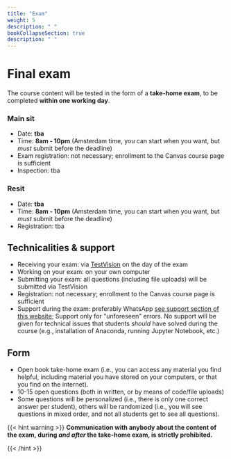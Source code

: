```yaml
---
title: "Exam"
weight: 5
description: " "
bookCollapseSection: true
description: " "
---
```


# Final exam

The course content will be tested in the form of a __take-home exam__, to be completed __within one working day__.

### Main sit

- Date: __tba__
- Time: __8am - 10pm__ (Amsterdam time, you can start when you want, but *must* submit before the deadline)
- Exam registration: not necessary; enrollment to the Canvas course page is sufficient
- Inspection: tba <!--(signup here: https://forms.gle/6y5q66tsJzsGN59b9, Zoom link see Canvas)-->

### Resit
- Date: __tba__
- Time: __8am - 10pm__ (Amsterdam time, you can start when you want, but *must* submit before the deadline)
- Registration: tba <!--by 7 June 2021 at the latest, via https://forms.gle/KXQBjtTvY9saQQhS8.-->

## Technicalities & support

- Receiving your exam: via [TestVision](https://TilburgU.testvision.nl/online/kandidaten) on the day of the exam
- Working on your exam: on your own computer
- Submitting your exam: all questions (including file uploads) will be submitted via TestVision
- Registration: not necessary; enrollment to the Canvas course page is sufficient
- Support during the exam: preferably WhatsApp [see support section of this website](support); Support only for "unforeseen" errors. No support will be given for technical issues that students *should* have solved during the course (e.g., installation of Anaconda, running Jupyter Notebook, etc.)

## Form

- Open book take-home exam (i.e., you can access any material you find helpful, including material you have stored on your computers, or that you find on the internet).
- 10-15 open questions (both in written, or by means of code/file uploads)
- Some questions will be personalized (i.e., there is only one correct answer per student), others will be randomized (i.e., you will see questions in mixed order, and not all students get to see all questions).

{{< hint warning >}}
__Communication with anybody about the content of the exam, during *and after* the take-home exam, is strictly prohibited.__

{{< /hint >}}

<!--
## Content

### Topics

In line with the course's learning goals, the exam covers five broad topic areas:

1. Python bootcamp (about 10%)
2. Workflow for collecting online data (about 35%)
3. Conducting web scraping (dummies + 101) (about 20%)
4. Collecting data via APIs (dummies + 101) (about 20%)
5. Web scraping OR APIs advanced (you can choose; about 15%)

Each topic area carries a specific weight (i.e., "importance"). For example, questions on the Python bootcamp (about 10%) are much less prominent on the exam than questions about the workflow for collecting online data (about 35%).

### Question types

You will be tested at various levels of complexity (following Bloom's Taxonomy):

- Knowledge (about 10%): Recall facts
- Comprehension: (about 15%): Show understanding in finding information (e.g., from papers, the web)
- Application (about 20%): To use in a new situation
- Analysis (about 20%): To examine in detail
- Synthesis (about 20%): To change or create into something new
- Evaluation (about 15%): To justify

{{< hint info >}}
__Work on the example questions__

Please [view the list of example questions here](examplequestions).

{{< /hint >}}

## Preparing for the exam

### Make your own example questions

- It's impossible to generate example questions for all types of questions that can be asked on the exam. Therefore, we encourage you to generate your own example questions, on top of the example questions we provide. Just start from a combination of topic areas (e.g., "web scraping 101") and question types (e.g., "evaluation"). The mere combination of these two dimensions will help you come up with a creative way of asking a good example question.
- See [this summary of Bloom's Taxonomy](https://mygrowthmindsethome.files.wordpress.com/2019/03/blooms-taxonomy.pdf), which we also use to generate exam questions.
- Curious whether your question is "good" - [send it to us via the usual ways](../support) - maybe it will even be part of the exam? ;)

### Familiarize yourself with TestVision

- [Take a practice test](https://oefentoetsen.testvision.nl/online/fe/login_ot.htm?campagne=tlb_demo_eng&taal=2) to familiarize yourself with TestVision!
- Get to know more about TestVision [here](https://www.tilburguniversity.edu/students/studying/exams/e-assessment/testvision)

### Technical tips & beyond

- Verify your software setup (you should be able to run all Jupyter Notebooks/tutorials on your own computer)
- Know how to zip and unzip files
- Make use of cheat sheets (e.g., available on this site, or elsewhere) (you can also print them)
- Take breaks! While the exam questions will be difficult, you do not need the entire day to solve them!
- Revise your code before submission, so that you ensure it runs from top to bottom without problems.

<!--
{{< hint info >}}
__Stay up-to-date__

As we develop the exam questions, please keep an eye on the content of this page for important updates (e.g., with regard to the questions asked, any new tips & tricks that will help you to work on the questions, any example questions, etc.)

{{< /hint >}}
-->
